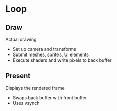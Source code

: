 # Loop



## Draw

Actual drawing

- Set up camera and transforms
- Submit meshes, sprites, UI elements
- Execute shaders and write pixels to back buffer

## Present

Displays the rendered frame

- Swaps back buffer with front buffer
- Uses vsynch

